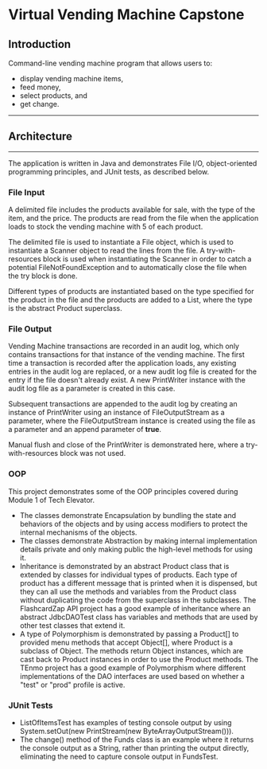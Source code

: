 # Virtual Vending Machine Capstone

## Introduction
Command-line vending machine program that allows users to:
- display vending machine items,
- feed money,
- select products, and
- get change.

---
## Architecture
---
The application is written in Java and demonstrates File I/O, object-oriented programming principles, and JUnit tests, as described below.

### File Input
A delimited file includes the products available for sale, with the type of the item, and the price. The products are read from the file when the application loads to stock the vending machine with 5 of each product.  

The delimited file is used to instantiate a File object, which is used to instantiate a Scanner object to read the lines from the file. A try-with-resources block is used when instantiating the Scanner in order to catch a potential FileNotFoundException and to automatically close the file when the try block is done.

Different types of products are instantiated based on the type specified for the product in the file and the products are added to a List, where the type is the abstract Product superclass.

### File Output  
Vending Machine transactions are recorded in an audit log, which only contains transactions for that instance of the vending machine. The first time a transaction is recorded after the application loads, any existing entries in the audit log are replaced, or a new audit log file is created for the entry if the file doesn't already exist. A new PrintWriter instance with the audit log file as a parameter is created in this case.

Subsequent transactions are appended to the audit log by creating an instance of PrintWriter using an instance of FileOutputStream as a parameter, where the FileOutputStream instance is created using the file as a parameter and an append parameter of **true**.

Manual flush and close of the PrintWriter is demonstrated here, where a try-with-resources block was not used.

### OOP

This project demonstrates some of the OOP principles covered during Module 1 of Tech Elevator.
- The classes demonstrate Encapsulation by bundling the state and behaviors of the objects and by using access modifiers to protect the internal mechanisms of the objects. 
- The classes demonstrate Abstraction by making internal implementation details private and only making public the high-level methods for using it.
- Inheritance is demonstrated by an abstract Product class that is extended by classes for individual types of products. Each type of product has a different message that is printed when it is dispensed, but they can all use the methods and variables from the Product class without duplicating the code from the superclass in the subclasses. The FlashcardZap API project has a good example of inheritance where an abstract JdbcDAOTest class has variables and methods that are used by other test classes that extend it.
- A type of Polymorphism is demonstrated by passing a Product[] to provided menu methods that accept Object[], where Product is a subclass of Object. The methods return Object instances, which are cast back to Product instances in order to use the Product methods. The TEnmo project has a good example of Polymorphism where different implementations of the DAO interfaces are used based on whether a "test" or "prod" profile is active.

### JUnit Tests
- ListOfItemsTest has examples of testing console output by using System.setOut(new PrintStream(new ByteArrayOutputStream())).
- The change() method of the Funds class is an example where it returns the console output as a String, rather than printing the output directly, eliminating the need to capture console output in FundsTest.



